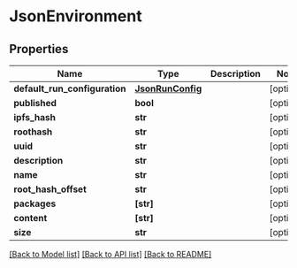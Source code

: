 # JsonEnvironment


## Properties
Name | Type | Description | Notes
------------ | ------------- | ------------- | -------------
**default_run_configuration** | [**JsonRunConfig**](JsonRunConfig.md) |  | [optional] 
**published** | **bool** |  | [optional] 
**ipfs_hash** | **str** |  | [optional] 
**roothash** | **str** |  | [optional] 
**uuid** | **str** |  | [optional] 
**description** | **str** |  | [optional] 
**name** | **str** |  | [optional] 
**root_hash_offset** | **str** |  | [optional] 
**packages** | **[str]** |  | [optional] 
**content** | **[str]** |  | [optional] 
**size** | **str** |  | [optional] 

[[Back to Model list]](../README.md#documentation-for-models) [[Back to API list]](../README.md#documentation-for-api-endpoints) [[Back to README]](../README.md)


